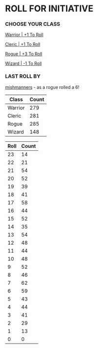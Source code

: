 # ROLL FOR INITIATIVE
### CHOOSE YOUR CLASS

[Warrior | +1 To Roll](https://github.com/benjaminsampica/benjaminsampica/issues/new?title=roll%7Cwarrior&body=Just+click+%27Submit+new+issue%27.)

[Cleric | +1 To Roll](https://github.com/benjaminsampica/benjaminsampica/issues/new?title=roll%7Ccleric&body=Just+click+%27Submit+new+issue%27.)

[Rogue | +3 To Roll](https://github.com/benjaminsampica/benjaminsampica/issues/new?title=roll%7Crogue&body=Just+click+%27Submit+new+issue%27.)

[Wizard | -1 To Roll](https://github.com/benjaminsampica/benjaminsampica/issues/new?title=roll%7Cwizard&body=Just+click+%27Submit+new+issue%27.)
### LAST ROLL BY
[mishmanners](https://www.github.com/mishmanners) - as a rogue rolled a 6!

|Class|Count|
|-|-|
|Warrior|279|
|Cleric|281|
|Rogue|285|
|Wizard|148|

|Roll|Count|
|-|-|
|23|14
|22|21
|21|54
|20|52
|19|39
|18|41
|17|58
|16|44
|15|52
|14|35
|13|54
|12|48
|11|44
|10|48
|9|52
|8|46
|7|62
|6|59
|5|43
|4|44
|3|41
|2|29
|1|13
|0|0
